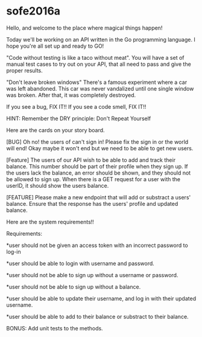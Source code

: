 # sofe2016a

Hello, and welcome to the place where magical things happen!

Today we'll be working on an API written in the Go programming language. I hope you're all set up and ready to GO!

"Code without testing is like a taco without meat". You will have a set of manual test cases to try out on your API, that all need to pass and give the proper results.

"Don't leave broken windows" There's a famous experiment where a car was left abandoned. This car was never vandalized until one single window was broken. After that, it was completely destroyed.

If you see a bug, FIX IT!! If you see a code smell, FIX IT!!

HINT: Remember the DRY principle: Don't Repeat Yourself

Here are the cards on your story board.

[BUG] Oh no! the users of can't sign in! Please fix the sign in or the world will end! Okay maybe it won't end but we need to be able to get new users.

[Feature] The users of our API wish to be able to add and track their balance. This number should be part of their profile when they sign up. If the users lack the balance, an error should be shown, and they should not be allowed to sign up. When there is a GET request for a user with the userID, it should show the users balance.

[FEATURE] Please make a new endpoint that will add or substract a users' balance. Ensure that the response has the users' profile and updated balance.

Here are the system requirements!!

Requirements:

*user should not be given an access token with an incorrect password to log-in

*user should be able to login with username and password.

*user should not be able to sign up without a username or password.

*user should not be able to sign up without a balance.

*user should be able to update their username, and log in with their updated username.

*user should be able to add to their balance or substract to their balance.

BONUS: Add unit tests to the methods.

